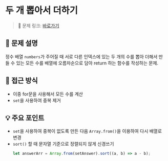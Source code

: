 # 두 개 뽑아서 더하기

> 🔗 문제 링크: [바로가기](https://school.programmers.co.kr/learn/courses/30/lessons/68644) 

## 🌱 문제 설명
정수 배열 `numbers`가 주어질 때 서로 다른 인덱스에 있는 두 개의 수를 뽑아 더해서 만들 수 있는 모든 수를 배열에 오름차순으로 담아 return 하는 함수를 작성하는 문제.

## 🤔 접근 방식
- 이중 for문을 사용해서 모든 수를 계산
- `set`을 사용하여 중복 제거

## 💡 주요 포인트
- `set`을 사용하여 중복이 없도록 만든 다음 `Array.from()`을 이용하여 다시 배열로 변경
- `sort()` 할 때 문자열 기준으로 정렬되지 않게 신경쓰기
  ```js
  let answerArr = Array.from(setAnswer).sort((a, b) => a - b);
  ```

